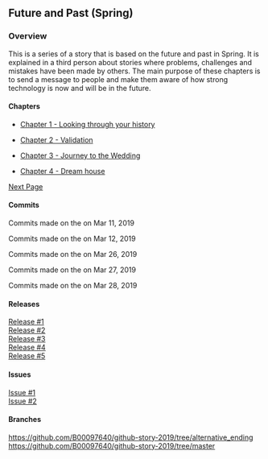 ## Future and Past (Spring)

### Overview
This is a series of a story that is based on the future and past in Spring. It is explained in a third person about stories where problems, challenges and mistakes have been made by others. The main purpose of these chapters is to send a message to people and make them aware of how strong technology is now and will be in the future.

#### Chapters

- [Chapter 1 - Looking through your history](chapter01.md)

- [Chapter 2 - Validation](chapter02.md)

- [Chapter 3 - Journey to the Wedding](chapter03.md)

- [Chapter 4 - Dream house](chapter04.md)


[Next Page](chapter01.md)

#### Commits

Commits made on the on Mar 11, 2019

Commits made on the on Mar 12, 2019

Commits made on the on Mar 26, 2019

Commits made on the on Mar 27, 2019

Commits made on the on Mar 28, 2019

#### Releases
[Release #1](https://github.com/B00097640/github-story-2019/releases/tag/v1.0)<br/>
[Release #2](https://github.com/B00097640/github-story-2019/releases/tag/v2.0)<br/>
[Release #3](https://github.com/B00097640/github-story-2019/releases/tag/v3.0)<br/>
[Release #4](https://github.com/B00097640/github-story-2019/releases/tag/v4.0)<br/>
[Release #5](https://github.com/B00097640/github-story-2019/releases/tag/v5.0)<br/>



#### Issues
[Issue #1](https://github.com/B00097640/github-story-2019/issues/1)<br/>
[Issue #2](https://github.com/B00097640/github-story-2019/issues/2)

#### Branches
https://github.com/B00097640/github-story-2019/tree/alternative_ending
https://github.com/B00097640/github-story-2019/tree/master